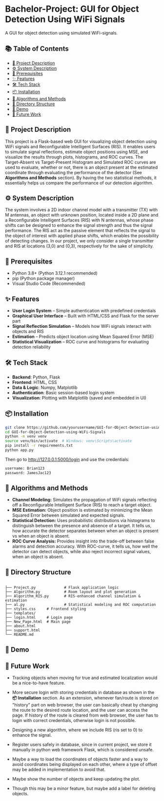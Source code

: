 # Bachelor-Project: GUI for Object Detection Using WiFi Signals

A GUI for object detection using simulated WiFi-signals. 

## 📚 Table of Contents

- [📘 Project Description](#-project-description)
- [⚙️ System Description](#-system-description)
- [🧰 Prerequisites](#-prerequisites)
- [✨ Features](#-features)
- [🛠️ Tech Stack](#-tech-stack)
- [📦 Installation](#-installation)
- [🔬 Algorithms and Methods](#-algorithms-and-methods)
- [🧱 Directory Structure](#-directory-structure)
- [🎥 Demo](#-demo)
- [📌 Future Work](#-future-work)


## 📘 Project Description

This project is a Flask-based web GUI for visualizing object detection using WiFi signals and Reconfigurable Intelligent Surfaces (RIS). 
It enables users to simulate signal reflections, estimate object positions using MSE, and visualize the results through plots, histograms, and ROC curves. The Target-Absent vs Target-Present Histogram and Simulated
ROC curves are used to evaluate, whether or not, there is an object present at the estimated coordinate
through evaluating the performance of the detector (See **Algorithms and Methods** section). By having the two statistical methods, it essentially helps us compare
the performance of our detection algorithm.

## ⚙️ System Description

The system involves a 2D indoor channel model with a transmitter (TX) with M antennas, an object
with unknown position, located inside a 2D plane and a Reconfigurable Intelligent Surfaces (RIS) with
N antennas, whose phase shifts can be designed to enhance the signal strength and thus the signal
performance. The RIS act as the passive element that reflects the signal to the object of interest with
applied phase shifts, which enables the possibility of detecting changes.
In our project, we only consider a single transmitter and RIS at locations (3,0) and (0,3), respectively
for the sake of simplicity.


## 🧰 Prerequisites

- Python 3.8+ (Python 3.12.1 recommended)
- pip (Python package manager)
- Visual Studio Code (Recommended)


## ✨ Features

- **User Login System** – Simple authentication with predefined credentials  
- **Graphical User Interface** – Built with HTML/CSS and Flask for the server part
- **Signal Reflection Simulation** – Models how WiFi signals interact with objects and RIS  
- **Estimation** – Predicts object location using Mean Squared Error (MSE)  
- **Statistical Visualization** – ROC curve and histograms for evaluating detection reliability


## 🛠️ Tech Stack

- **Backend**: Python, Flask  
- **Frontend**: HTML, CSS  
- **Data & Logic**: Numpy, Matplotlib  
- **Authentication**: Basic session-based login system  
- **Visualization**: Plotting with Matplotlib (saved and embedded in UI)


## 📦 Installation

```bash
git clone https://github.com/yourusername/GUI-for-Object-Detection-using-WiFi-Signals.git
cd GUI-for-Object-Detection-using-WiFi-Signals
python -m venv venv
source venv/bin/activate  # Windows: venv\Scripts\activate
pip install -r requirements.txt
python app.py
```

Then go to http://127.0.0.1:5000/login and use the credentials: 

```bash
username: Brian123
password: JamesJac123
```

## 🔬 Algorithms and Methods

- **Channel Modeling:** Simulates the propagation of WiFi signals reflecting off a Reconfigurable Intelligent Surface (RIS) to reach a target object.
- **MSE Estimation:** Object position is estimated by minimizing the Mean Squared Error between simulated and expected signals.
- **Statistical Detection:** Uses probabilistic distributions via histograms to distinguish between the presence and absence of a target. It tells us, how accurate the detector separates between when an object is present vs when an object is absent.
- **ROC Curve Analysis:** Provides insight into the trade-off between false alarms and detection accuracy. With ROC-curve, it tells us, how well the detector can detect objects, while also reject incorrect signal
values, when an object is absent.

## 🧱 Directory Structure 

```

├── Project.py             # Flask application logic
├── Algorithm.py           # Room layout and plot generation
├── Algorithm_RIS.py       # RIS-enhanced channel simulation & estimation
├── al.py                  # Statistical modeling and ROC computation
├── styles.css     # Frontend styling
├── templates/
├── login.html     # Login page
├── New_Page.html  # Main page
├── about.html     
├── support.html
└── README.md

```

## 🎥 Demo

## 📌 Future Work

- Tracking objects when moving for true and estimated localization would be a nice-to-have feature.
  
- More secure login with storing credentials in database as shown in the **📦 Installation** section. As an extension, whenever fan/route is stored on "history" part on web browser,
  the user can basically cheat by changing the route to the desired route location, and the user can access the page.
  If history of the route is cleared from web browser, the user has to login with correct credentials, otherwise login is not possible.

- Designing a new algorithm, where we include RIS (ris set to 0) to enhance the signal.
  
- Register users safely in database, since in current project, we store it manually in python web framework Flask, which is considered unsafe.
  
- Maybe a way to load the coordinates of objects faster and a way to avoid coordinates being displayed on each other, where a type of offset may be added in implementation to avoid that.
  
- Maybe show the number of objects and keep updating the plot.
  
- Though this may be a minor feature, but maybe add a label for deleting objects. 
